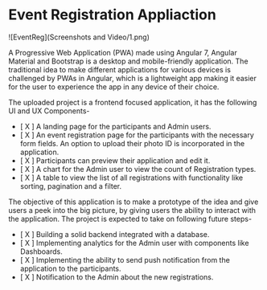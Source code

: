 <h1>Event Registration Appliaction</h1>
![EventReg](Screenshots and Video/1.png)

A Progressive Web Application (PWA) made using Angular 7, Angular Material and Bootstrap is a desktop and mobile-friendly application. The traditional idea to make different applications for various devices is challenged by PWAs in Angular, which is a lightweight app making it easier for the user to experience the app in any device of their choice.

The uploaded project is a frontend focused application, it has the following UI and UX Components-
- [ X ] A landing page for the participants and Admin users.
- [ X ] An event registration page for the participants with the necessary form fields. An option to upload their photo ID is incorporated in the application.
- [ X ] Participants can preview their application and edit it.
- [ X ] A chart for the Admin user to view the count of Registration types.
- [ X ] A table to view the list of all registrations with functionality like sorting, pagination and a filter.

The objective of this application is to make a prototype of the idea and give users a peek into the big picture, by giving users the ability to interact with the application. The project is expected to take on following future steps-
- [ X ] Building a solid backend integrated with a database.
- [ X ] Implementing analytics for the Admin user with components like Dashboards.
- [ X ] Implementing the ability to send push notification from the application to the participants.
- [ X ] Notification to the Admin about the new registrations.
